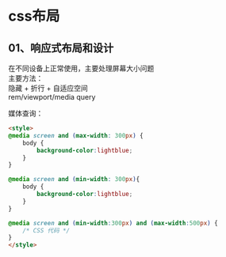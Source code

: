 # css布局

## <div id='class01'>01、响应式布局和设计</div>
在不同设备上正常使用，主要处理屏幕大小问题           
主要方法：       
隐藏 + 折行 + 自适应空间         
rem/viewport/media query

媒体查询：           
```html
<style>
@media screen and (max-width: 300px) {
    body {
        background-color:lightblue;
    }
}

@media screen and (min-width: 300px){
    body {
        background-color:lightblue;
    }
}

@media screen and (min-width:300px) and (max-width:500px) {
    /* CSS 代码 */
}
</style>
```
